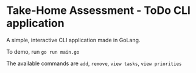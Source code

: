 # Take-Home Assessment - ToDo CLI application

A simple, interactive CLI application made in GoLang.

To demo, run `go run main.go`

The available commands are `add`, `remove`, `view tasks`, `view priorities`